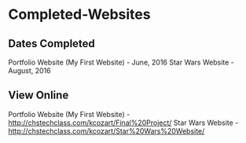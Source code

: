 # Completed-Websites

## Dates Completed

Portfolio Website (My First Website) - June, 2016
Star Wars Website - August, 2016

## View Online

Portfolio Website (My First Website) - http://chstechclass.com/kcozart/Final%20Project/
Star Wars Website - http://chstechclass.com/kcozart/Star%20Wars%20Website/
